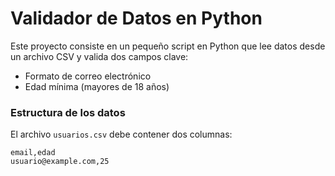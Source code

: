 # Validador de Datos en Python 

Este proyecto consiste en un pequeño script en Python que lee datos desde un archivo CSV y valida dos campos clave:

-  Formato de correo electrónico
-  Edad mínima (mayores de 18 años)

###  Estructura de los datos

El archivo `usuarios.csv` debe contener dos columnas:

```csv
email,edad
usuario@example.com,25

